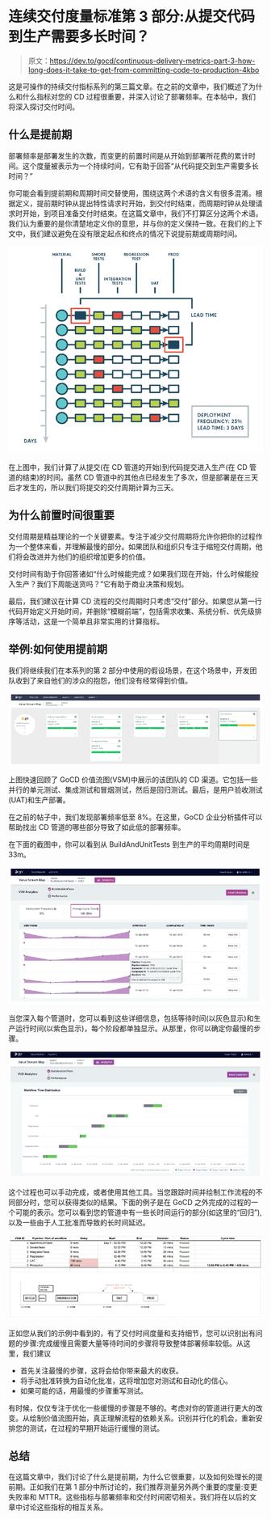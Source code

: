# 连续交付度量标准第 3 部分:从提交代码到生产需要多长时间？

> 原文：<https://dev.to/gocd/continuous-delivery-metrics-part-3-how-long-does-it-take-to-get-from-committing-code-to-production-4kbo>

这是可操作的持续交付指标系列的第三篇文章。在之前的文章中，我们概述了为什么和什么指标对您的 CD 过程很重要，并深入讨论了部署频率。在本帖中，我们将深入探讨交付时间。

## **什么是提前期**

部署频率是部署发生的次数，而变更的前置时间是从开始到部署所花费的累计时间。这个度量被表示为一个持续时间，它有助于回答“从代码提交到生产需要多长时间？”

你可能会看到提前期和周期时间交替使用，围绕这两个术语的含义有很多混淆。根据定义，提前期时钟从提出特性请求时开始，到交付时结束，而周期时钟从处理请求时开始，到项目准备交付时结束。在这篇文章中，我们不打算区分这两个术语。我们认为重要的是你清楚地定义你的意思，并与你的定义保持一致。在我们的上下文中，我们建议避免在没有限定起点和终点的情况下说提前期或周期时间。

[![Continuous Delivery Metrics Part 3: Lead Time Diagram](img/7068ccd244285a298061ffb97d91a04b.png)](https://res.cloudinary.com/practicaldev/image/fetch/s--KzeeBBke--/c_limit%2Cf_auto%2Cfl_progressive%2Cq_auto%2Cw_880/https://cl.ly/00278b3fe30c/Image%25202019-09-02%2520at%25208.08.16%2520AM.png)

在上图中，我们计算了从提交(在 CD 管道的开始)到代码提交进入生产(在 CD 管道的结束)的时间。虽然 CD 管道中的其他点已经发生了多次，但是部署是在三天后才发生的，所以我们将提交的交付周期计算为三天。

## **为什么前置时间很重要**

交付周期是精益理论的一个关键要素。专注于减少交付周期将允许你把你的过程作为一个整体来看，并理解最慢的部分。如果团队和组织只专注于缩短交付周期，他们将会改进并为他们的组织增加更多的价值。

交付时间有助于你回答诸如“什么时候能完成？如果我们现在开始，什么时候能投入生产？我们下周能送货吗？”它有助于商业决策和规划。

最后，我们建议在计算 CD 流程的交付周期时只考虑“交付”部分。如果您从第一行代码开始定义开始时间，并删除“模糊前端”，包括需求收集、系统分析、优先级排序等活动，这是一个简单且非常实用的计算指标。

## **举例:如何使用提前期**

我们将继续我们在本系列的第 2 部分中使用的假设场景，在这个场景中，开发团队收到了来自他们的涉众的抱怨，他们没有经常得到价值。

[![Continuous Delivery Metrics Part 3: Lead Time Diagram](img/6f17d1e898c0d6ea23484ed2957db35f.png)](https://res.cloudinary.com/practicaldev/image/fetch/s---cFUj5MN--/c_limit%2Cf_auto%2Cfl_progressive%2Cq_auto%2Cw_880/https://cl.ly/c83a583e8d0c/Image%25202019-09-02%2520at%25208.08.39%2520AM.png)

上图快速回顾了 GoCD 价值流图(VSM)中展示的该团队的 CD 渠道。它包括一些并行的单元测试、集成测试和冒烟测试，然后是回归测试。最后，是用户验收测试(UAT)和生产部署。

在之前的帖子中，我们发现部署频率低至 8%。在这里，GoCD 企业分析插件可以帮助找出 CD 管道的哪些部分导致了如此低的部署频率。

在下面的截图中，你可以看到从 BuildAndUnitTests 到生产的平均周期时间是 33m。

[![Continuous Delivery Metrics Part 3: Lead Time Diagram](img/b5e1e1af8f783274969be775fe1fca29.png)](https://res.cloudinary.com/practicaldev/image/fetch/s--QKGtDmua--/c_limit%2Cf_auto%2Cfl_progressive%2Cq_auto%2Cw_880/https://cl.ly/a3e5d0ac5cdb/Image%25202019-09-02%2520at%25208.09.03%2520AM.png)

当您深入每个管道时，您可以看到这些详细信息，包括等待时间(以灰色显示)和生产运行时间(以紫色显示)，每个阶段都单独显示。从那里，你可以确定你最慢的步骤。

[![Continuous Delivery Metrics Part 3: Lead Time Diagram](img/41dced131d70d441884e8c1013850821.png)](https://res.cloudinary.com/practicaldev/image/fetch/s--dQahtzCI--/c_limit%2Cf_auto%2Cfl_progressive%2Cq_auto%2Cw_880/https://cl.ly/b7de03028c03/Image%25202019-09-02%2520at%25208.09.51%2520AM.png)

这个过程也可以手动完成，或者使用其他工具。当您跟踪时间并绘制工作流程的不同部分时，您可以获得类似的结果。下面的例子是在 GoCD 之外完成的过程的一个可能的表示。您可以看到您的管道中有一些长时间运行的部分(如这里的“回归”),以及一些由于人工批准而导致的长时间延迟。

[![Continuous Delivery Metrics Part 3: Lead Time](img/f11750f80a999e9114b08bd70d77d5df.png)](https://res.cloudinary.com/practicaldev/image/fetch/s---2CbI8XY--/c_limit%2Cf_auto%2Cfl_progressive%2Cq_auto%2Cw_880/https://cl.ly/2ab44d171e78/Image%25202019-09-02%2520at%25208.10.20%2520AM.png)

正如您从我们的示例中看到的，有了交付时间度量和支持细节，您可以识别出有问题的步骤:完成缓慢且需要大量等待时间的步骤将导致整体部署频率较低。从这里，我们建议

*   首先关注最慢的步骤，这将会给你带来最大的收获。
*   将手动批准转换为自动化批准，这将增加您对测试和自动化的信心。
*   如果可能的话，用最慢的步骤重写测试。

有时候，仅仅专注于优化一些缓慢的步骤是不够的。考虑对你的管道进行更大的改变。从绘制价值流图开始，真正理解流程的依赖关系。识别并行化的机会，重新安排您的测试，在过程的早期开始运行缓慢的测试。

## **总结**

在这篇文章中，我们讨论了什么是提前期，为什么它很重要，以及如何处理长的提前期。正如我们在第 1 部分中所讨论的，我们推荐测量另外两个重要的度量:变更失败率和 MTTR。这些指标与部署频率和交付时间密切相关。我们将在以后的文章中讨论这些指标的相互关系。